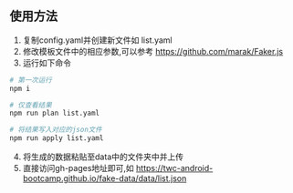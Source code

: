 ## 使用方法
1. 复制config.yaml并创建新文件如 list.yaml
2. 修改模板文件中的相应参数,可以参考 https://github.com/marak/Faker.js
3. 运行如下命令

  ```sh
  # 第一次运行
  npm i

  # 仅查看结果
  npm run plan list.yaml

  # 将结果写入对应的json文件
  npm run apply list.yaml
  ```
4. 将生成的数据粘贴至data中的文件夹中并上传
5. 直接访问gh-pages地址即可,如 https://twc-android-bootcamp.github.io/fake-data/data/list.json